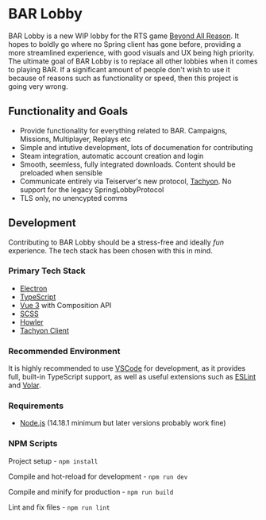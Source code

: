# BAR Lobby

BAR Lobby is a new WIP lobby for the RTS game [Beyond All Reason](https://www.beyondallreason.info/). It hopes to boldly go where no Spring client has gone before, providing a more streamlined experience, with good visuals and UX being high priority. The ultimate goal of BAR Lobby is to replace all other lobbies when it comes to playing BAR. If a significant amount of people don't wish to use it because of reasons such as functionality or speed, then this project is going very wrong.

## Functionality and Goals

- Provide functionality for everything related to BAR. Campaigns, Missions, Multiplayer, Replays etc
- Simple and intutive development, lots of documenation for contributing
- Steam integration, automatic account creation and login
- Smooth, seemless, fully integrated downloads. Content should be preloaded when sensible
- Communicate entirely via Teiserver's new protocol, [Tachyon](https://github.com/beyond-all-reason/teiserver/tree/master/documents/tachyon). No support for the legacy SpringLobbyProtocol
- TLS only, no unencypted comms

## Development
Contributing to BAR Lobby should be a stress-free and ideally _fun_ experience. The tech stack has been chosen with this in mind.

### Primary Tech Stack
- [Electron](https://www.electronjs.org/)
- [TypeScript](https://www.typescriptlang.org/)
- [Vue 3](https://v3.vuejs.org/) with Composition API
- [SCSS](https://sass-lang.com/)
- [Howler](https://howlerjs.com/)
- [Tachyon Client](https://github.com/Jazcash/tachyon-client)

### Recommended Environment
It is highly recommended to use [VSCode](https://code.visualstudio.com/) for development, as it provides full, built-in TypeScript support, as well as useful extensions such as [ESLint](https://marketplace.visualstudio.com/items?itemName=dbaeumer.vscode-eslint) and [Volar](https://marketplace.visualstudio.com/items?itemName=johnsoncodehk.volar).

### Requirements
- [Node.js](https://nodejs.org/en/download/) (14.18.1 minimum but later versions probably work fine)

### NPM Scripts
Project setup - `npm install`

Compile and hot-reload for development - `npm run dev`

Compile and minify for production - `npm run build`

Lint and fix files - `npm run lint`